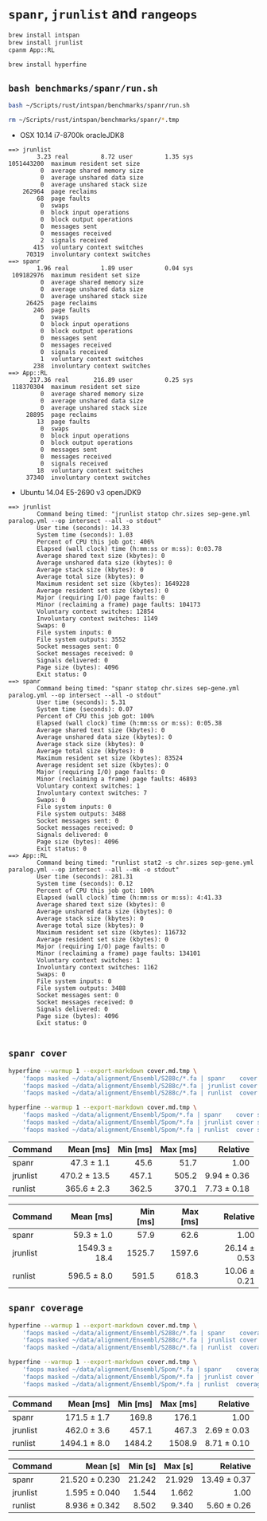# `spanr`, `jrunlist` and `rangeops`

```bash
brew install intspan
brew install jrunlist
cpanm App::RL

brew install hyperfine

```

## `bash benchmarks/spanr/run.sh`

```bash
bash ~/Scripts/rust/intspan/benchmarks/spanr/run.sh

rm ~/Scripts/rust/intspan/benchmarks/spanr/*.tmp

```

* OSX 10.14 i7-8700k oracleJDK8

```text
==> jrunlist
        3.23 real         8.72 user         1.35 sys
1051443200  maximum resident set size
         0  average shared memory size
         0  average unshared data size
         0  average unshared stack size
    262964  page reclaims
        68  page faults
         0  swaps
         0  block input operations
         0  block output operations
         0  messages sent
         0  messages received
         2  signals received
       415  voluntary context switches
     70319  involuntary context switches
==> spanr
        1.96 real         1.89 user         0.04 sys
 109182976  maximum resident set size
         0  average shared memory size
         0  average unshared data size
         0  average unshared stack size
     26425  page reclaims
       246  page faults
         0  swaps
         0  block input operations
         0  block output operations
         0  messages sent
         0  messages received
         0  signals received
         1  voluntary context switches
       238  involuntary context switches
==> App::RL
      217.36 real       216.89 user         0.25 sys
 118370304  maximum resident set size
         0  average shared memory size
         0  average unshared data size
         0  average unshared stack size
     28895  page reclaims
        13  page faults
         0  swaps
         0  block input operations
         0  block output operations
         0  messages sent
         0  messages received
         0  signals received
        18  voluntary context switches
     37340  involuntary context switches

```

* Ubuntu 14.04 E5-2690 v3 openJDK9

```text
==> jrunlist
        Command being timed: "jrunlist statop chr.sizes sep-gene.yml paralog.yml --op intersect --all -o stdout"
        User time (seconds): 14.33
        System time (seconds): 1.03
        Percent of CPU this job got: 406%
        Elapsed (wall clock) time (h:mm:ss or m:ss): 0:03.78
        Average shared text size (kbytes): 0
        Average unshared data size (kbytes): 0
        Average stack size (kbytes): 0
        Average total size (kbytes): 0
        Maximum resident set size (kbytes): 1649228
        Average resident set size (kbytes): 0
        Major (requiring I/O) page faults: 0
        Minor (reclaiming a frame) page faults: 104173
        Voluntary context switches: 12854
        Involuntary context switches: 1149
        Swaps: 0
        File system inputs: 0
        File system outputs: 3552
        Socket messages sent: 0
        Socket messages received: 0
        Signals delivered: 0
        Page size (bytes): 4096
        Exit status: 0
==> spanr
        Command being timed: "spanr statop chr.sizes sep-gene.yml paralog.yml --op intersect --all -o stdout"
        User time (seconds): 5.31
        System time (seconds): 0.07
        Percent of CPU this job got: 100%
        Elapsed (wall clock) time (h:mm:ss or m:ss): 0:05.38
        Average shared text size (kbytes): 0
        Average unshared data size (kbytes): 0
        Average stack size (kbytes): 0
        Average total size (kbytes): 0
        Maximum resident set size (kbytes): 83524
        Average resident set size (kbytes): 0
        Major (requiring I/O) page faults: 0
        Minor (reclaiming a frame) page faults: 46893
        Voluntary context switches: 1
        Involuntary context switches: 7
        Swaps: 0
        File system inputs: 0
        File system outputs: 3488
        Socket messages sent: 0
        Socket messages received: 0
        Signals delivered: 0
        Page size (bytes): 4096
        Exit status: 0
==> App::RL
        Command being timed: "runlist stat2 -s chr.sizes sep-gene.yml paralog.yml --op intersect --all --mk -o stdout"
        User time (seconds): 281.31
        System time (seconds): 0.12
        Percent of CPU this job got: 100%
        Elapsed (wall clock) time (h:mm:ss or m:ss): 4:41.33
        Average shared text size (kbytes): 0
        Average unshared data size (kbytes): 0
        Average stack size (kbytes): 0
        Average total size (kbytes): 0
        Maximum resident set size (kbytes): 116732
        Average resident set size (kbytes): 0
        Major (requiring I/O) page faults: 0
        Minor (reclaiming a frame) page faults: 134101
        Voluntary context switches: 1
        Involuntary context switches: 1162
        Swaps: 0
        File system inputs: 0
        File system outputs: 3488
        Socket messages sent: 0
        Socket messages received: 0
        Signals delivered: 0
        Page size (bytes): 4096
        Exit status: 0


```

## `spanr cover`

```bash
hyperfine --warmup 1 --export-markdown cover.md.tmp \
    'faops masked ~/data/alignment/Ensembl/S288c/*.fa | spanr    cover stdin -o /dev/null' \
    'faops masked ~/data/alignment/Ensembl/S288c/*.fa | jrunlist cover stdin -o /dev/null' \
    'faops masked ~/data/alignment/Ensembl/S288c/*.fa | runlist  cover stdin -o /dev/null'

hyperfine --warmup 1 --export-markdown cover.md.tmp \
    'faops masked ~/data/alignment/Ensembl/Spom/*.fa | spanr    cover stdin -o /dev/null' \
    'faops masked ~/data/alignment/Ensembl/Spom/*.fa | jrunlist cover stdin -o /dev/null' \
    'faops masked ~/data/alignment/Ensembl/Spom/*.fa | runlist  cover stdin -o /dev/null'

```

| Command  |    Mean [ms] | Min [ms] | Max [ms] |    Relative |
|:---------|-------------:|---------:|---------:|------------:|
| spanr    |   47.3 ± 1.1 |     45.6 |     51.7 |        1.00 |
| jrunlist | 470.2 ± 13.5 |    457.1 |    505.2 | 9.94 ± 0.36 |
| runlist  |  365.6 ± 2.3 |    362.5 |    370.1 | 7.73 ± 0.18 |

| Command  |     Mean [ms] | Min [ms] | Max [ms] |     Relative |
|:---------|--------------:|---------:|---------:|-------------:|
| spanr    |    59.3 ± 1.0 |     57.9 |     62.6 |         1.00 |
| jrunlist | 1549.3 ± 18.4 |   1525.7 |   1597.6 | 26.14 ± 0.53 |
| runlist  |   596.5 ± 8.0 |    591.5 |    618.3 | 10.06 ± 0.21 |

## `spanr coverage`

```bash
hyperfine --warmup 1 --export-markdown cover.md.tmp \
    'faops masked ~/data/alignment/Ensembl/S288c/*.fa | spanr    coverage stdin -o /dev/null' \
    'faops masked ~/data/alignment/Ensembl/S288c/*.fa | jrunlist cover    stdin -o /dev/null' \
    'faops masked ~/data/alignment/Ensembl/S288c/*.fa | runlist  coverage stdin -o /dev/null -s ~/data/alignment/Ensembl/S288c/chr.sizes'

hyperfine --warmup 1 --export-markdown cover.md.tmp \
    'faops masked ~/data/alignment/Ensembl/Spom/*.fa | spanr    coverage stdin -o /dev/null' \
    'faops masked ~/data/alignment/Ensembl/Spom/*.fa | jrunlist cover    stdin -o /dev/null' \
    'faops masked ~/data/alignment/Ensembl/Spom/*.fa | runlist  coverage stdin -o /dev/null -s ~/data/alignment/Ensembl/Spom/chr.sizes'

```

| Command  |    Mean [ms] | Min [ms] | Max [ms] |    Relative |
|:---------|-------------:|---------:|---------:|------------:|
| spanr    |  171.5 ± 1.7 |    169.8 |    176.1 |        1.00 |
| jrunlist |  462.0 ± 3.6 |    457.1 |    467.3 | 2.69 ± 0.03 |
| runlist  | 1494.1 ± 8.0 |   1484.2 |   1508.9 | 8.71 ± 0.10 |

| Command  |       Mean [s] | Min [s] | Max [s] |     Relative |
|:---------|---------------:|--------:|--------:|-------------:|
| spanr    | 21.520 ± 0.230 |  21.242 |  21.929 | 13.49 ± 0.37 |
| jrunlist |  1.595 ± 0.040 |   1.544 |   1.662 |         1.00 |
| runlist  |  8.936 ± 0.342 |   8.502 |   9.340 |  5.60 ± 0.26 |

